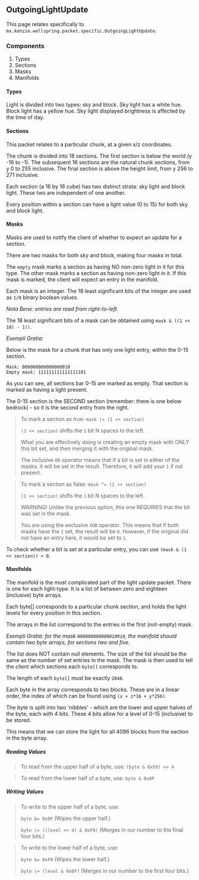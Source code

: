 OutgoingLightUpdate
-----

This page relates specifically to `mx.kenzie.wellspring.packet.specific.OutgoingLightUpdate`.

### Components
1. Types
2. Sections
3. Masks
4. Manifolds

#### Types
Light is divided into two types: sky and block.
Sky light has a white hue. Block light has a yellow hue. Sky light displayed brightness is affected by the time of day.

#### Sections
This packet relates to a particular chunk, at a given x/z coordinates.

The chunk is divided into 18 sections. The first section is below the world (y -16 to -1). The subsequent 16 sections are the natural chunk sections, from y 0 to 255 inclusive. The final section is above the height limit, from y 256 to 271 inclusive.

Each section (a 16 by 16 cube) has two distinct strata: sky light and block light. These two are independent of one another.

Every position within a section can have a light value (0 to 15) for both sky and block light.

#### Masks
Masks are used to notify the client of whether to expect an update for a section.

There are two masks for both sky and block, making four masks in total.

The `empty` mask marks a section as having NO non-zero light in it for this type.
The other mask marks a section as having non-zero light in it. If this mask is marked, the client will expect an entry in the manifold.

Each mask is an integer. The 18 least significant bits of the integer are used as `1/0` binary boolean values.

*Nota Bene: entries are read from right-to-left.* 

The 18 least significant bits of a mask can be obtained using `mask & ((1 << 18) - 1))`.

*Exempli Gratia:*

Below is the mask for a chunk that has only one light entry, within the 0-15 section.
```
Mask: 000000000000000010
Empty mask: 111111111111111101
```
As you can see, all sections bar 0-15 are marked as empty. That section is marked as having a light present.

The 0-15 section is the SECOND section (remember: there is one below bedrock) - so it is the second entry from the right.

>To mark a section as true: `mask |= (1 << section)`
>
>`(1 << section)` shifts the `1` bit N spaces to the left.
>
>What you are effectively doing is creating an empty mask with ONLY this bit set, and then merging it with the original mask.
>
>The inclusive `OR` operator means that if a bit is set in either of the masks, it will be set in the result.
>Therefore, it will add your `1` if not present.

> To mark a section as false: `mask ^= (1 << section)`
>
>`(1 << section)` shifts the `1` bit N spaces to the left.
>
>WARNING! Unlike the previous option, this one REQUIRES that the bit was set in the mask.
>
>You are using the exclusive `XOR` operator. This means that if both masks have the `1` set, the result will be `0`. However, if the original did not have an entry here, it would be set to `1`.

To check whether a bit is set at a particular entry, you can use `(mask & (1 << section)) > 0`.

#### Manifolds
The manifold is the most complicated part of the light update packet. There is one for each light-type.
It is a list of between zero and eighteen (inclusive) byte arrays.

Each byte[] corresponds to a particular chunk section, and holds the light levels for every position in this section.

The arrays in the list correspond to the entries in the first (not-empty) mask.

*Exempli Gratia: for the mask `000000000000010010`, the manifold should contain two byte arrays, for sections two and five.*

The list does NOT contain null elements. The size of the list should be the same as the number of set entries in the mask.
The mask is then used to tell the client which sections each `byte[]` corresponds to.

The length of each `byte[]` must be exactly `2048`.

Each byte in the array corresponds to two blocks. These are in a linear order, the index of which can be found using `(x + z*16 + y*256)`.

The byte is split into two 'nibbles' - which are the lower and upper halves of the byte, each with 4 bits. These 4 bits allow for a level of 0-15 (inclusive) to be stored.

This means that we can store the light for all 4096 blocks from the section in the byte array.

##### Reading Values

>To read from the upper half of a byte, use:
`(byte & 0xF0) >> 4`

>To read from the lower half of a byte, use:
`byte & 0x0F`

##### Writing Values

>To write to the upper half of a byte, use:
>
>`byte &= 0x0F` (Wipes the upper half.)
>
>`byte |= ((level << 4) & 0xF0)` (Merges in our number to the final four bits.)

>To write to the lower half of a byte, use:
>
>`byte &= 0xF0` (Wipes the lower half.)
>
>`byte |= (level & 0x0F)` (Merges in our number to the first four bits.)

